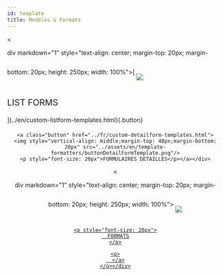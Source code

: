 ```yaml
---
id: template
title: Modèles & Formats
---
```

<

div markdown="1" style="text-align: center; margin-top: 20px; margin-bottom: 20px; height: 250px; width: 100%">[ <img style="vertical-align: middle;margin-top: 40px;margin-bottom: 20px" src="../assets/en/template-formatters/buttonListFormTemplate.png" /> 

<p style="font-size: 20px">
  LIST FORMS
</p>](../en/custom-listform-templates.html){.button}</div>

<div style="text-align: center; margin-top: 20px; margin-bottom: 20px; height: 250px; width: 100%">
  <pre><code>&lt;a class="button" href="../fr/custom-detailform-templates.html"&gt;
&lt;img style="vertical-align: middle;margin-top: 40px;margin-bottom: 20px" src="../assets/en/template-formatters/buttonDetailFormTemplate.png"/&gt;
&lt;p style="font-size: 20px"&gt;FORMULAIRES DETAILLES&lt;/p&gt;&lt;/a&gt;&lt;/div&gt;
</code></pre>
  
  <p>
    <
  </p>
  
  <p>
    div markdown="1" style="text-align: center; margin-top: 20px; margin-bottom: 20px; height: 250px; width: 100%"> <a class="button" href="../en/custom-data-formatters.html"> <img style="vertical-align: middle;margin-top: 40px;margin-bottom: 20px" src="../assets/en/template-formatters/buttonFormatters.png" /></p> 
    
    <p style="font-size: 20px">
      FORMATS
    </p>
    
    <p>
      </a>
    </p></div>